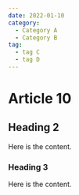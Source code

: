 ```yaml
---
date: 2022-01-10
category:
  - Category A
  - Category B
tag:
  - tag C
  - tag D
---
```


# Article 10

## Heading 2

Here is the content.

### Heading 3

Here is the content.
